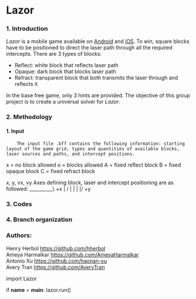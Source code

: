 # Lazor
### 1. Introduction
*Lazor* is a mobile game available on [Android](https://play.google.com/store/apps/details?id=net.pyrosphere.lazors&hl=en_US) and [iOS](https://itunes.apple.com/us/app/lazors/id386458926?mt=8). To win, square blocks have to be positioned to direct the laser path through all the required intercepts. There are 3 types of blocks:
* Reflect: white block that reflects laser path
* Opaque: dark block that blocks laser path
* Refract: transparent block that both transmits the laser through and reflects it

In the base free game, only 3 hints are provided. The objective of this group project is to create a universal solver for *Lazor*.
### 2. Methodology
#### 1. Input
        The input file .bff contains the following information: starting layout of the game grid, types and quantities of available blocks, laser sources and paths, and intercept positions. 
x = no block allowed
o = blocks allowed
A = fixed reflect block
B = fixed opaque block
C = fixed refract block

x, y, vx, vy
Axes defining block, laser and intercept positioning are as followed:
      __________\ +x
      |         /
      |
      |
      |
     \|/ +y

### 3. Codes
### 4. Branch organization
### Authors:
Henry Herbol https://github.com/hherbol<br/>
Ameya Harmalkar https://github.com/AmeyaHarmalkar<br/>
Antonio Xu https://github.com/haonan-xu<br/>
Avery Tran https://github.com/AveryTran<br/>

import Lazor


if __name__ = __main__:
  lazor.run()
